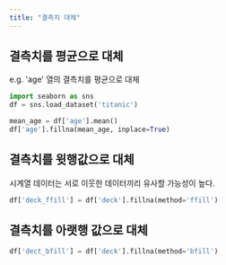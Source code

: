 ```yaml
---
title: "결측치 대체"
---
```


## 결측치를 평균으로 대체

e.g. 'age' 열의 결측치를 평균으로 대체

```python
import seaborn as sns
df = sns.load_dataset('titanic')

mean_age = df['age'].mean()
df['age'].fillna(mean_age, inplace=True)
```

## 결측치를 윗행값으로 대체

시계열 데이터는 서로 이웃한 데이터끼리 유사할 가능성이 높다.

```python
df['deck_ffill'] = df['deck'].fillna(method='ffill')
```

## 결측치를 아랫행 값으로 대체

```python
df['dect_bfill'] = df['deck'].fillna(method='bfill')
```
